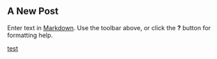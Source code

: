## A New Post

Enter text in [Markdown](http://daringfireball.net/projects/markdown/). Use the toolbar above, or click the **?** button for formatting help.

[test](google.com "this is a test")
